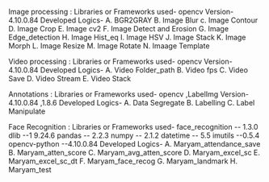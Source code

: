 Image processing :
Libraries or Frameworks used- opencv
Version- 4.10.0.84
Developed Logics-
  A. BGR2GRAY
  B. Image Blur
  c. Image Contour
  D. Image Crop 
  E. Image cv2
  F. Image Detect and Erosion
  G. Image Edge_detection
  H. Image Hist_eq
  I. Image HSV
  J. Image Stack
  K. Image Morph
  L. Image Resize
  M. Image Rotate
  N. Imaage Template

Video processing :
Libraries or Frameworks used- opencv
Version- 4.10.0.84
Developed Logics-
 A. Video Folder_path
 B. Video fps
 C. Video Save
 D. Video Stream 
 E. Video Stack

Annotations :
Libraries or Frameworks used- opencv ,LabelImg
Version- 4.10.0.84 ,1.8.6
Developed Logics-
 A. Data Segregate
 B. Labelling 
 C. Label Manipulate

Face Recognition :
Libraries or Frameworks used-
face_recognition -- 1.3.0
dlib --1 9.24.6
pandas -- 2.2.3
numpy  -- 2.1.2
datetime -- 5.5
imutils --0.5.4
opencv-python --4.10.0.84
Developed Logics-
  A. Maryam_attendance_save
  B. Maryam_atten_score
  C. Maryam_avg_atten_score
  D. Maryam_excel_sc
  E. Maryam_excel_sc_dt
  F. Maryam_face_recog
  G. Maryam_landmark
  H. Maryam_test
 
 
 
  
